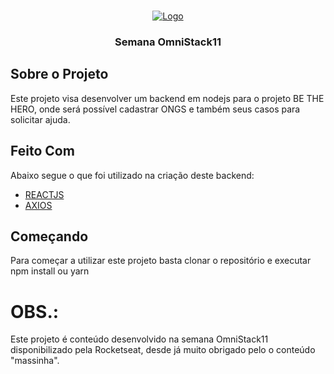 <!-- PROJECT LOGO -->
<br />
<p align="center">
  <a href="https://rocketseat.com.br/week/inscricao/11.0" target="blank">
    <img src="https://redeinovadrogarias.s3-sa-east-1.amazonaws.com/Assinaturas/be-the-hero.svg" alt="Logo">
  </a>

  <h3 align="center">Semana OmniStack11</h3>
</p>


## Sobre o Projeto
  Este projeto visa desenvolver um backend em nodejs para o projeto BE THE HERO, onde será possível cadastrar ONGS e também seus casos para solicitar ajuda.
 
  
 ## Feito Com
  Abaixo segue o que foi utilizado na criação deste backend:
  - [REACTJS](https://pt-br.reactjs.org/)
  - [AXIOS](https://github.com/axios/axios)
  
 ## Começando
  Para começar a utilizar este projeto basta clonar o repositório e executar npm install ou yarn
  
 
 # OBS.: 
  Este projeto é conteúdo desenvolvido na semana OmniStack11 disponibilizado pela Rocketseat, desde já muito obrigado pelo o conteúdo "massinha".
